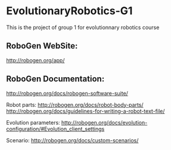 # EvolutionaryRobotics-G1
This is the project of group 1 for evolutionnary robotics course

## RoboGen WebSite: 
http://robogen.org/app/

## RoboGen Documentation: 
http://robogen.org/docs/robogen-software-suite/

Robot parts:
http://robogen.org/docs/robot-body-parts/
http://robogen.org/docs/guidelines-for-writing-a-robot-text-file/

Evolution parameters:
http://robogen.org/docs/evolution-configuration/#Evolution_client_settings

Scenario:
http://robogen.org/docs/custom-scenarios/
